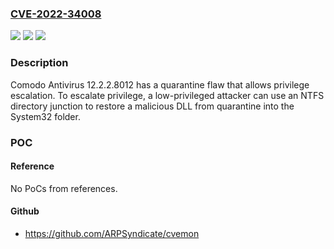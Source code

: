 ### [CVE-2022-34008](https://cve.mitre.org/cgi-bin/cvename.cgi?name=CVE-2022-34008)
![](https://img.shields.io/static/v1?label=Product&message=n%2Fa&color=blue)
![](https://img.shields.io/static/v1?label=Version&message=n%2Fa&color=blue)
![](https://img.shields.io/static/v1?label=Vulnerability&message=n%2Fa&color=brighgreen)

### Description

Comodo Antivirus 12.2.2.8012 has a quarantine flaw that allows privilege escalation. To escalate privilege, a low-privileged attacker can use an NTFS directory junction to restore a malicious DLL from quarantine into the System32 folder.

### POC

#### Reference
No PoCs from references.

#### Github
- https://github.com/ARPSyndicate/cvemon

